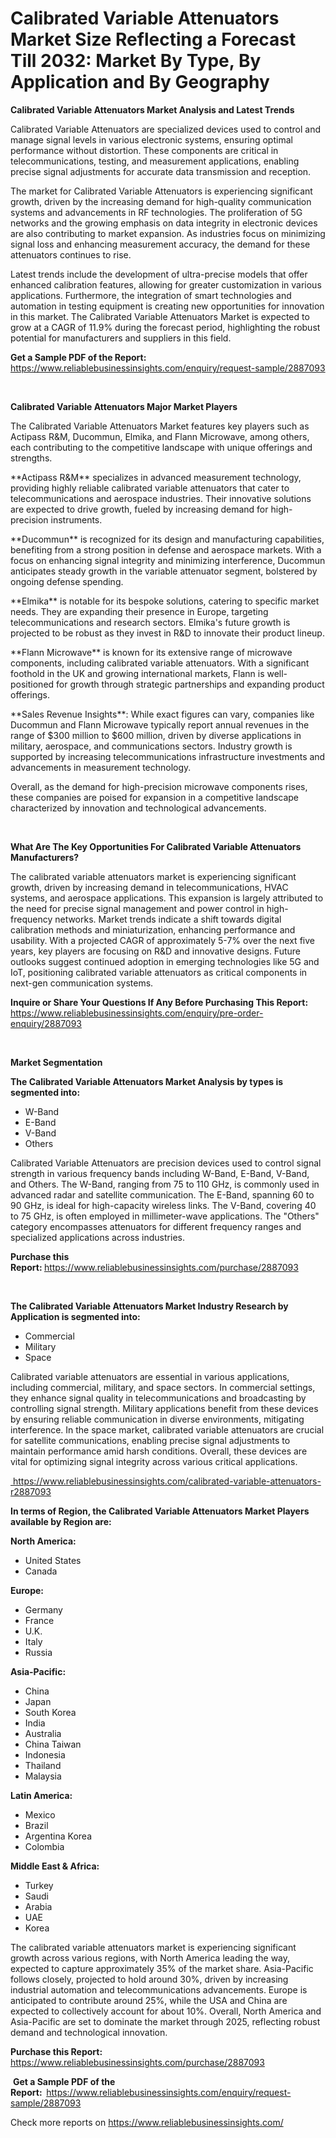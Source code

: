 <p><h1>Calibrated Variable Attenuators Market Size Reflecting a Forecast Till 2032: Market By Type, By Application and By Geography</h1></p><p><strong>Calibrated Variable Attenuators Market Analysis and Latest Trends</strong></p>
<p><p>Calibrated Variable Attenuators are specialized devices used to control and manage signal levels in various electronic systems, ensuring optimal performance without distortion. These components are critical in telecommunications, testing, and measurement applications, enabling precise signal adjustments for accurate data transmission and reception. </p><p>The market for Calibrated Variable Attenuators is experiencing significant growth, driven by the increasing demand for high-quality communication systems and advancements in RF technologies. The proliferation of 5G networks and the growing emphasis on data integrity in electronic devices are also contributing to market expansion. As industries focus on minimizing signal loss and enhancing measurement accuracy, the demand for these attenuators continues to rise.</p><p>Latest trends include the development of ultra-precise models that offer enhanced calibration features, allowing for greater customization in various applications. Furthermore, the integration of smart technologies and automation in testing equipment is creating new opportunities for innovation in this market. The Calibrated Variable Attenuators Market is expected to grow at a CAGR of 11.9% during the forecast period, highlighting the robust potential for manufacturers and suppliers in this field.</p></p>
<p><strong>Get a Sample PDF of the Report:&nbsp;</strong> <a href="https://www.reliablebusinessinsights.com/enquiry/request-sample/2887093?utm_campaign=2321&utm_medium=2&utm_source=Github&utm_content=ia&utm_term=13032025&utm_id=calibrated-variable-attenuators">https://www.reliablebusinessinsights.com/enquiry/request-sample/2887093</a></p>
<p>&nbsp;</p>
<p><strong>Calibrated Variable Attenuators Major Market Players</strong></p>
<p><p>The Calibrated Variable Attenuators Market features key players such as Actipass R&M, Ducommun, Elmika, and Flann Microwave, among others, each contributing to the competitive landscape with unique offerings and strengths.</p><p>**Actipass R&M** specializes in advanced measurement technology, providing highly reliable calibrated variable attenuators that cater to telecommunications and aerospace industries. Their innovative solutions are expected to drive growth, fueled by increasing demand for high-precision instruments.</p><p>**Ducommun** is recognized for its design and manufacturing capabilities, benefiting from a strong position in defense and aerospace markets. With a focus on enhancing signal integrity and minimizing interference, Ducommun anticipates steady growth in the variable attenuator segment, bolstered by ongoing defense spending.</p><p>**Elmika** is notable for its bespoke solutions, catering to specific market needs. They are expanding their presence in Europe, targeting telecommunications and research sectors. Elmika's future growth is projected to be robust as they invest in R&D to innovate their product lineup.</p><p>**Flann Microwave** is known for its extensive range of microwave components, including calibrated variable attenuators. With a significant foothold in the UK and growing international markets, Flann is well-positioned for growth through strategic partnerships and expanding product offerings.</p><p>**Sales Revenue Insights**: While exact figures can vary, companies like Ducommun and Flann Microwave typically report annual revenues in the range of $300 million to $600 million, driven by diverse applications in military, aerospace, and communications sectors. Industry growth is supported by increasing telecommunications infrastructure investments and advancements in measurement technology.</p><p>Overall, as the demand for high-precision microwave components rises, these companies are poised for expansion in a competitive landscape characterized by innovation and technological advancements.</p></p>
<p>&nbsp;</p>
<p><strong>What Are The Key Opportunities For Calibrated Variable Attenuators Manufacturers?</strong></p>
<p><p>The calibrated variable attenuators market is experiencing significant growth, driven by increasing demand in telecommunications, HVAC systems, and aerospace applications. This expansion is largely attributed to the need for precise signal management and power control in high-frequency networks. Market trends indicate a shift towards digital calibration methods and miniaturization, enhancing performance and usability. With a projected CAGR of approximately 5-7% over the next five years, key players are focusing on R&D and innovative designs. Future outlooks suggest continued adoption in emerging technologies like 5G and IoT, positioning calibrated variable attenuators as critical components in next-gen communication systems.</p></p>
<p><strong>Inquire or Share Your Questions If Any Before Purchasing This Report:</strong> <a href="https://www.reliablebusinessinsights.com/enquiry/pre-order-enquiry/2887093?utm_campaign=2321&utm_medium=2&utm_source=Github&utm_content=ia&utm_term=13032025&utm_id=calibrated-variable-attenuators">https://www.reliablebusinessinsights.com/enquiry/pre-order-enquiry/2887093</a></p>
<p>&nbsp;</p>
<p><strong>Market Segmentation</strong></p>
<p><strong>The Calibrated Variable Attenuators Market Analysis by types is segmented into:</strong></p>
<p><ul><li>W-Band</li><li>E-Band</li><li>V-Band</li><li>Others</li></ul></p>
<p><p>Calibrated Variable Attenuators are precision devices used to control signal strength in various frequency bands including W-Band, E-Band, V-Band, and Others. The W-Band, ranging from 75 to 110 GHz, is commonly used in advanced radar and satellite communication. The E-Band, spanning 60 to 90 GHz, is ideal for high-capacity wireless links. The V-Band, covering 40 to 75 GHz, is often employed in millimeter-wave applications. The "Others" category encompasses attenuators for different frequency ranges and specialized applications across industries.</p></p>
<p><strong>Purchase this Report:&nbsp;</strong><a href="https://www.reliablebusinessinsights.com/purchase/2887093?utm_campaign=2321&utm_medium=2&utm_source=Github&utm_content=ia&utm_term=13032025&utm_id=calibrated-variable-attenuators">https://www.reliablebusinessinsights.com/purchase/2887093</a></p>
<p>&nbsp;</p>
<p><strong>The Calibrated Variable Attenuators Market Industry Research by Application is segmented into:</strong></p>
<p><ul><li>Commercial</li><li>Military</li><li>Space</li></ul></p>
<p><p>Calibrated variable attenuators are essential in various applications, including commercial, military, and space sectors. In commercial settings, they enhance signal quality in telecommunications and broadcasting by controlling signal strength. Military applications benefit from these devices by ensuring reliable communication in diverse environments, mitigating interference. In the space market, calibrated variable attenuators are crucial for satellite communications, enabling precise signal adjustments to maintain performance amid harsh conditions. Overall, these devices are vital for optimizing signal integrity across various critical applications.</p></p>
<p><a href="https://www.reliablebusinessinsights.com/calibrated-variable-attenuators-r2887093?utm_campaign=2321&utm_medium=2&utm_source=Github&utm_content=ia&utm_term=13032025&utm_id=calibrated-variable-attenuators">&nbsp;https://www.reliablebusinessinsights.com/calibrated-variable-attenuators-r2887093</a></p>
<p><strong>In terms of Region, the Calibrated Variable Attenuators Market Players available by Region are:</strong></p>
<p>
    <p> <strong> North America: </strong>
        <ul>
            <li>United States</li>
            <li>Canada</li>
        </ul>
        </p> 
    <p> <strong> Europe: </strong>
        <ul>
            <li>Germany</li>
            <li>France</li>
            <li>U.K.</li>
            <li>Italy</li>
            <li>Russia</li>
        </ul>
        </p> 
    <p> <strong> Asia-Pacific: </strong>
        <ul>
            <li>China</li>
            <li>Japan</li>
            <li>South Korea</li>
            <li>India</li>
            <li>Australia</li>
            <li>China Taiwan</li>
            <li>Indonesia</li>
            <li>Thailand</li>
            <li>Malaysia</li>
        </ul>
        </p> 
    <p> <strong> Latin America: </strong>
        <ul>
            <li>Mexico</li>
            <li>Brazil</li>
            <li>Argentina Korea</li>
            <li>Colombia</li>
        </ul>
        </p> 
    <p> <strong> Middle East & Africa: </strong>
        <ul>
            <li>Turkey</li>
            <li>Saudi</li>
            <li>Arabia</li>
            <li>UAE</li>
            <li>Korea</li>
        </ul>
    </p>
    </p>
<p><p>The calibrated variable attenuators market is experiencing significant growth across various regions, with North America leading the way, expected to capture approximately 35% of the market share. Asia-Pacific follows closely, projected to hold around 30%, driven by increasing industrial automation and telecommunications advancements. Europe is anticipated to contribute around 25%, while the USA and China are expected to collectively account for about 10%. Overall, North America and Asia-Pacific are set to dominate the market through 2025, reflecting robust demand and technological innovation.</p></p>
<p><strong>Purchase this Report: </strong><a href="https://www.reliablebusinessinsights.com/purchase/2887093?utm_campaign=2321&utm_medium=2&utm_source=Github&utm_content=ia&utm_term=13032025&utm_id=calibrated-variable-attenuators">https://www.reliablebusinessinsights.com/purchase/2887093</a></p>
<p>&nbsp;<strong>Get a Sample PDF of the Report:&nbsp;&nbsp;</strong><a href="https://www.reliablebusinessinsights.com/enquiry/request-sample/2887093?utm_campaign=2321&utm_medium=2&utm_source=Github&utm_content=ia&utm_term=13032025&utm_id=calibrated-variable-attenuators">https://www.reliablebusinessinsights.com/enquiry/request-sample/2887093</a></p>
<p><strong></strong></p>
<p>Check more reports on <a href="https://www.reliablebusinessinsights.com/?utm_campaign=2321&utm_medium=2&utm_source=Github&utm_content=ia&utm_term=13032025&utm_id=calibrated-variable-attenuators">https://www.reliablebusinessinsights.com/</a></p>